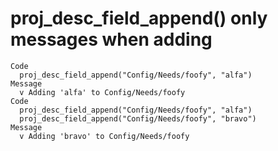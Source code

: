 # proj_desc_field_append() only messages when adding

    Code
      proj_desc_field_append("Config/Needs/foofy", "alfa")
    Message
      v Adding 'alfa' to Config/Needs/foofy
    Code
      proj_desc_field_append("Config/Needs/foofy", "alfa")
      proj_desc_field_append("Config/Needs/foofy", "bravo")
    Message
      v Adding 'bravo' to Config/Needs/foofy


